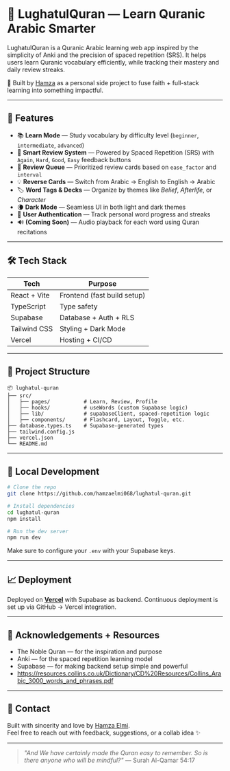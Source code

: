 # 📖 LughatulQuran — Learn Quranic Arabic Smarter

LughatulQuran is a Quranic Arabic learning web app inspired by the simplicity of Anki and the precision of spaced repetition (SRS). It helps users learn Quranic vocabulary efficiently, while tracking their mastery and daily review streaks.

🚀 Built by [Hamza](https://github.com/hamzaelmi068) as a personal side project to fuse faith + full-stack learning into something impactful.

---

## 🌟 Features

- 📚 **Learn Mode** — Study vocabulary by difficulty level (`beginner`, `intermediate`, `advanced`)
- 🧠 **Smart Review System** — Powered by Spaced Repetition (SRS) with `Again`, `Hard`, `Good`, `Easy` feedback buttons
- 🔁 **Review Queue** — Prioritized review cards based on `ease_factor` and `interval`
- 💡 **Reverse Cards** — Switch from Arabic → English to English → Arabic
- 🏷️ **Word Tags & Decks** — Organize by themes like *Belief*, *Afterlife*, or *Character*
- 🌘 **Dark Mode** — Seamless UI in both light and dark themes
- 🔐 **User Authentication** — Track personal word progress and streaks
- 🔊 **(Coming Soon)** — Audio playback for each word using Quran recitations

---

## 🛠 Tech Stack

| Tech         | Purpose                     |
|--------------|-----------------------------|
| React + Vite | Frontend (fast build setup) |
| TypeScript   | Type safety                 |
| Supabase     | Database + Auth + RLS       |
| Tailwind CSS | Styling + Dark Mode         |
| Vercel       | Hosting + CI/CD             |

---

## 📂 Project Structure

```
📦 lughatul-quran
├── src/
│   ├── pages/           # Learn, Review, Profile
│   ├── hooks/           # useWords (custom Supabase logic)
│   ├── lib/             # supabaseClient, spaced-repetition logic
│   ├── components/      # Flashcard, Layout, Toggle, etc.
├── database.types.ts    # Supabase-generated types
├── tailwind.config.js
├── vercel.json
└── README.md
```

---

## 🔧 Local Development

```bash
# Clone the repo
git clone https://github.com/hamzaelmi068/lughatul-quran.git

# Install dependencies
cd lughatul-quran
npm install

# Run the dev server
npm run dev
```

Make sure to configure your `.env` with your Supabase keys.

---

## 📈 Deployment

Deployed on **[Vercel](https://lughatul-quran.vercel.app)** with Supabase as backend. Continuous deployment is set up via GitHub → Vercel integration.

---

## 🙏 Acknowledgements + Resources

- The Noble Quran — for the inspiration and purpose
- Anki — for the spaced repetition learning model
- Supabase — for making backend setup simple and powerful
- https://resources.collins.co.uk/Dictionary/CD%20Resources/Collins_Arabic_3000_words_and_phrases.pdf 

---

## 💬 Contact

Built with sincerity and love by [Hamza Elmi](https://github.com/hamzaelmi068).  
Feel free to reach out with feedback, suggestions, or a collab idea ✨

---

> _"And We have certainly made the Quran easy to remember. So is there anyone who will be mindful?"_ — Surah Al-Qamar 54:17
